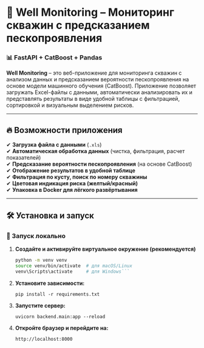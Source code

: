 # 🚀 Well Monitoring – Мониторинг скважин с предсказанием пескопроявления

### 📊 FastAPI + CatBoost + Pandas

**Well Monitoring** – это веб-приложение для мониторинга скважин с анализом данных и предсказанием вероятности пескопроявления на основе модели машинного обучения (CatBoost). Приложение позволяет загружать Excel-файлы с данными, автоматически анализировать их и представлять результаты в виде удобной таблицы с фильтрацией, сортировкой и визуальным выделением рисков.

---

## 🔥 Возможности приложения

✔ **Загрузка файла с данными** (`.xls`)  
✔ **Автоматическая обработка данных** (чистка, фильтрация, расчет показателей)  
✔ **Предсказание вероятности пескопроявления** (на основе CatBoost)  
✔ **Отображение результатов в удобной таблице**  
✔ **Фильтрация по кусту, поиск по номеру скважины**  
✔ **Цветовая индикация риска (желтый/красный)**  
✔ **Упаковка в Docker для лёгкого развёртывания**  

---

## 🛠 Установка и запуск

### 🚀 Запуск локально

1. **Создайте и активируйте виртуальное окружение (рекомендуется)**
   ```bash
   python -m venv venv
   source venv/bin/activate  # для macOS/Linux
   venv\Scripts\activate     # для Windows```
2. **Установите зависимости:**
   ```
   pip install -r requirements.txt
   ```
4. **Запустите сервер:**
   ```
   uvicorn backend.main:app --reload
   ```
6. **Откройте браузер и перейдите на:**
   ```
   http://localhost:8000
   ```
